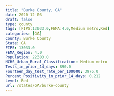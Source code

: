 ```yaml
---
title: "Burke County, GA"
date: 2020-12-03
draft: false
type: county
tags: [FIPS:13033.0,FEMA:4.0,Medium metro,Red]
categories: [GA]
County: Burke County
State: GA
FIPS: 13033.0
FEMA_Region: 4.0
Population: 22383.0
NCHS_Urban_Rural_Classification: Medium metro
Tests_in_prior_14_days: 890.0
Fourteen_day_test_rate_per_100000: 3976.0
Percent_Positivity_in_prior_14_days: 0.212
Level: Red
url: /states/GA/burke-county
---
```



